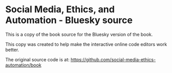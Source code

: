 # Social Media, Ethics, and Automation - Bluesky source
This is a copy of the book source for the Bluesky version of the book.

This copy was created to help make the interactive online code editors work better.

The original source code is at: https://github.com/social-media-ethics-automation/book